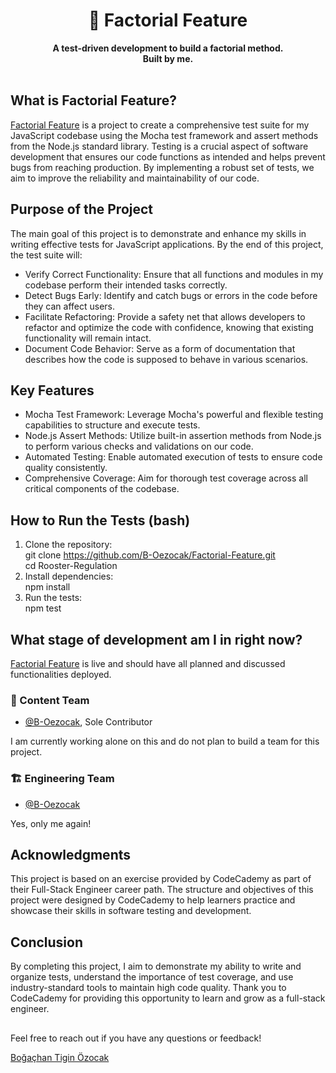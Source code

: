 <!-- markdownlint-disable MD041 MD002 -->
<div align="center">
  <h1>📕 Factorial Feature</h1>
  <strong>A test-driven development to build a factorial method.</strong><br>
  <strong>Built by me.</strong>
</div>
<br>

## What is Factorial Feature?

[Factorial Feature](https://github.com/B-Oezocak/Factorial-Feature) is a project to create a comprehensive test suite for my JavaScript codebase using the Mocha test framework and assert methods from the Node.js standard library. Testing is a crucial aspect of software development that ensures our code functions as intended and helps prevent bugs from reaching production. By implementing a robust set of tests, we aim to improve the reliability and maintainability of our code.

## Purpose of the Project

The main goal of this project is to demonstrate and enhance my skills in writing effective tests for JavaScript applications. By the end of this project, the test suite will:

- Verify Correct Functionality: Ensure that all functions and modules in my codebase perform their intended tasks correctly.
- Detect Bugs Early: Identify and catch bugs or errors in the code before they can affect users.
- Facilitate Refactoring: Provide a safety net that allows developers to refactor and optimize the code with confidence, knowing that existing functionality will remain intact.
- Document Code Behavior: Serve as a form of documentation that describes how the code is supposed to behave in various scenarios.

## Key Features

- Mocha Test Framework: Leverage Mocha's powerful and flexible testing capabilities to structure and execute tests.
- Node.js Assert Methods: Utilize built-in assertion methods from Node.js to perform various checks and validations on our code.
- Automated Testing: Enable automated execution of tests to ensure code quality consistently.
- Comprehensive Coverage: Aim for thorough test coverage across all critical components of the codebase.

## How to Run the Tests (bash)
1. Clone the repository: <br>
  git clone https://github.com/B-Oezocak/Factorial-Feature.git <br>
  cd Rooster-Regulation
2. Install dependencies: <br>
  npm install
3. Run the tests: <br>
  npm test

## What stage of development am I in right now?

[Factorial Feature](https://github.com/B-Oezocak/Factorial-Feature) is live and should have all planned and discussed functionalities deployed.

### 📝 Content Team

- [@B-Oezocak](https://github.com/B-Oezocak), Sole Contributor

I am currently working alone on this and do not plan to build a team for this project.

### 🏗 Engineering Team

- [@B-Oezocak](https://github.com/B-Oezocak)

Yes, only me again!

## Acknowledgments

This project is based on an exercise provided by CodeCademy as part of their Full-Stack Engineer career path. The structure and objectives of this project were designed by CodeCademy to help learners practice and showcase their skills in software testing and development.

## Conclusion

By completing this project, I aim to demonstrate my ability to write and organize tests, understand the importance of test coverage, and use industry-standard tools to maintain high code quality. Thank you to CodeCademy for providing this opportunity to learn and grow as a full-stack engineer.

##

Feel free to reach out if you have any questions or feedback!

[Boğaçhan Tigin Özocak](https://www.linkedin.com/in/bogachan-oezocak/)